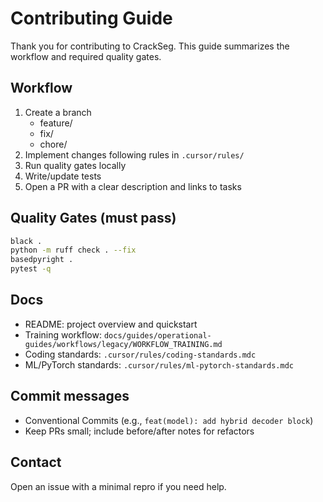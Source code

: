 # Contributing Guide

Thank you for contributing to CrackSeg. This guide summarizes the workflow and required quality gates.

## Workflow

1. Create a branch
   - feature/<short-title>
   - fix/<short-title>
   - chore/<short-title>
2. Implement changes following rules in `.cursor/rules/`
3. Run quality gates locally
4. Write/update tests
5. Open a PR with a clear description and links to tasks

## Quality Gates (must pass)

```bash
black .
python -m ruff check . --fix
basedpyright .
pytest -q
```

## Docs

- README: project overview and quickstart
- Training workflow: `docs/guides/operational-guides/workflows/legacy/WORKFLOW_TRAINING.md`
- Coding standards: `.cursor/rules/coding-standards.mdc`
- ML/PyTorch standards: `.cursor/rules/ml-pytorch-standards.mdc`

## Commit messages

- Conventional Commits (e.g., `feat(model): add hybrid decoder block`)
- Keep PRs small; include before/after notes for refactors

## Contact

Open an issue with a minimal repro if you need help.
